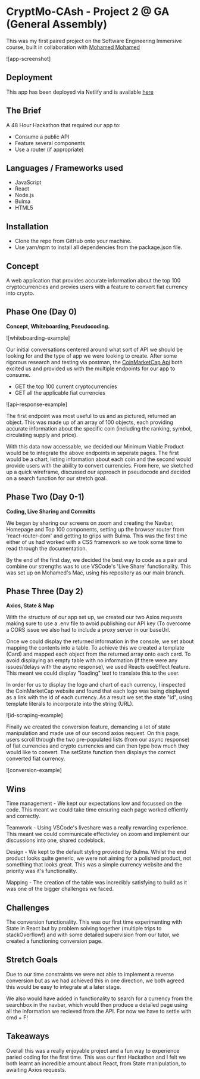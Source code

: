 # CryptMo-CAsh - Project 2 @ GA (General Assembly)

This was my first paired project on the Software Engineering Immersive course, built in collaboration with [Mohamed Mohamed](https://github.com/momoh66)

![app-screenshot]

## Deployment

This app has been deployed via Netlify and is available [here](https://cryptmo-cash.netlify.app/)

## The Brief

A 48 Hour Hackathon that required our app to: 
- Consume a public API
- Feature several components
- Use a router (if appropriate) 

## Languages / Frameworks used

- JavaScript
- React
- Node.js
- Bulma
- HTML5

## Installation 
- Clone the repo from GitHub onto your machine.
- Use yarn/npm to install all dependencies from the package.json file.

## Concept 

A web application that provides accurate information about the top 100 cryptocurrencies and provies users with a feature to convert fiat currency into crypto. 

## Phase One (Day 0) 

**Concept, Whiteboarding, Pseudocoding.** 

![whiteboarding-example]

Our initial conversations centered around what sort of API we should be looking for and the type of app we were looking to create. After some rigorous research and testing via postman, the [CoinMarketCap Api](https://coinmarketcap.com/api/) both excited us and provided us with the multiple endpoints for our app to consume. 

- GET the top 100 current cryptocurrencies
- GET all the applicable fiat currencies 

![api-response-example]

The first endpoint was most useful to us and as pictured, returned an object. This was made up of an array of 100 objects, each providing accurate information about the specific coin (including the ranking, symbol, circulating supply and price). 

With this data now accessable, we decided our Minimum Viable Product would be to integrate the above endpoints in seperate pages. The first would be a chart, listing information about each coin and the second would provide users with the ability to convert currencies. From here, we sketched up a quick wireframe, discussed our approach in pseudocode and decided on a search function for our stretch goal. 

## Phase Two (Day 0-1)

**Coding, Live Sharing and Committs** 

We began by sharing our screens on zoom and creating the Navbar, Homepage and Top 100 components, setting up the browser router from 'react-router-dom' and getting to grips with Bulma. This was the first time either of us had worked with a CSS framework so we took some time to read through the documentation. 

By the end of the first day, we decided the best way to code as a pair and combine our strengths was to use VSCode's 'Live Share' functionality. This was set up on Mohamed's Mac, using his repository as our main branch. 

## Phase Three (Day 2) 

**Axios, State & Map** 

With the structure of our app set up, we created our two Axios requests making sure to use a .env file to avoid publishing our API key (To overcome a CORS issue we also had to include a proxy server in our baseUrl. 

Once we could display the returned information in the console, we set about mapping the contents into a table. To achieve this we created a template (Card) and mapped each object from the returned array onto each card. To avoid displaying an empty table with no information (if there were any issues/delays with the async response), we used Reacts useEffect feature. This meant we could display "loading" text to translate this to the user. 

In order for us to display the logo and chart of each currency, I inspected the CoinMarketCap website and found that each logo was being displayed as a link with the id of each currency. As a result we set the state "id", using template literals to incorporate into the string (URL).

![id-scraping-example]

Finally we created the conversion feature, demanding a lot of state manipulation and made use of our second axios request. On this page, users scroll through the two pre-populated lists (from our async response) of fiat currencies and crypto currencies and can then type how much they would like to convert. The setState function then displays the correct converted fiat currency. 

![conversion-example]

## Wins 

Time management - We kept our expectations low and focussed on the code. This meant we could take time ensuring each page worked effiently and correctly. 

Teamwork - Using VSCode's liveshare was a really rewarding experience. This meant we could communicate effectivley on zoom and implement our discussions into one, shared codeblock.

Design - We kept to the default styling provided by Bulma. Whilst the end product looks quite generic, we were not aiming for a polished product, not something that looks great. This was a simple currency website and the priority was it's functionality.

Mapping - The creation of the table was incredibly satisfying to build as it was one of the bigger challenges we faced. 

## Challenges

The conversion functionality. This was our first time experimenting with State in React but by problem solving together (multiple trips to stackOverflow!) and with some detailed supervision from our tutor, we created a functioning conversion page. 

## Stretch Goals

Due to our time constraints we were not able to implement a reverse conversion but as we had achieved this in one direction, we both agreed this would be easy to integrate at a later stage.

We also would have added in functionality to search for a currency from the searchbox in the navbar, which would then produce a detailed page using all the information we recieved from the API. For now we have to settle with cmd + F! 

## Takeaways 

Overall this was a really enjoyable project and a fun way to experience paried coding for the first time. This was our first Hackathon and I felt we both learnt an incredible amount about React, from State manipulation, to awaiting Axios requests. 
